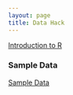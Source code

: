 ```yaml
---
layout: page
title: Data Hack
---
```


[Introduction to R](../pdf/datahack_basics.pdf)

### Sample Data
[Sample Data](../pdf/cps_2016_subset.csv)
